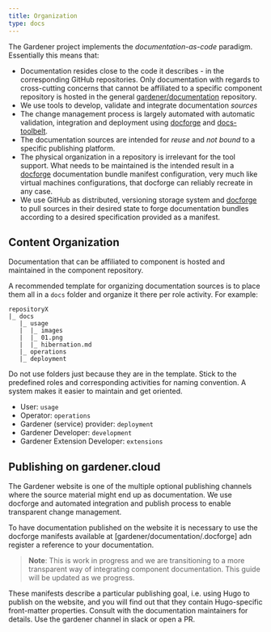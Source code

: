```yaml
---
title: Organization
type: docs
---
```


The Gardener project implements the *documentation-as-code* paradigm. Essentially this means that:
- Documentation resides close to the code it describes - in the corresponding GitHub repositories. Only documentation with regards to cross-cutting concerns that cannot be affiliated to a specific component repository is hosted in the general [gardener/documentation](https://github.com/gardener/documentation) repository.
- We use tools to develop, validate and integrate documentation *sources*
- The change management process is largely automated with automatic validation, integration and deployment using [docforge](https://github.com/gardener/docforge) and [docs-toolbelt](https://github.com/gardener/docs-toolbelt).
- The documentation sources are intended for *reuse* and *not bound* to a specific publishing platform.
- The physical organization in a repository is irrelevant for the tool support. What needs to be maintained is the intended result in a [docforge](https://github.com/gardener/docforge) documentation bundle manifest configuration, very much like virtual machines configurations, that docforge can reliably recreate in any case.
- We use GitHub as distributed, versioning storage system and [docforge](https://github.com/gardener/docforge) to pull sources in their desired state to forge documentation bundles according to a desired specification provided as a manifest.

## Content Organization

Documentation that can be affiliated to component is hosted and maintained in the component repository.

A recommended template for organizing documentation sources is to place them all in a `docs` folder and organize it there per role activity. For example:

```
repositoryX
|_ docs
   |_ usage
   |  |_ images
   |  |_ 01.png
   |  |_ hibernation.md
   |_ operations
   |_ deployment
```

Do not use folders just because they are in the template. Stick to the predefined roles and corresponding activities for naming convention. A system makes it easier to maintain and get oriented.

- User: `usage`
- Operator: `operations`
- Gardener (service) provider: `deployment`
- Gardener Developer: `development`
- Gardener Extension Developer: `extensions`


## Publishing on gardener.cloud

The Gardener website is one of the multiple optional publishing channels where the source material might end up as documentation. We use docforge and automated integration and publish process to enable transparent change
management. 

To have documentation published on the website it is necessary to use the docforge manifests available at [gardener/documentation/.docforge] adn register a reference to your documentation.

> **Note**: This is work in progress and we are transitioning to a more transparent way of integrating component
> documentation. This guide will be updated as we progress.
 
These manifests describe a particular publishing goal, i.e. using Hugo to publish on the website, and you will find out that they contain Hugo-specific front-matter properties.
Consult with the documentation maintainers for details. Use the gardener channel in slack or open a PR.